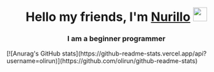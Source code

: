 <h1 align="center">Hello my friends, I'm <a href="https://daniilshat.ru/" target="_blank">Nurillo</a> 
<img src="https://github.com/blackcater/blackcater/raw/main/images/Hi.gif" height="32"/></h1>
<h3 align="center">I am a beginner programmer</h3>
[![Anurag's GitHub stats](https://github-readme-stats.vercel.app/api?username=olirun)](https://github.com/olirun/github-readme-stats)

